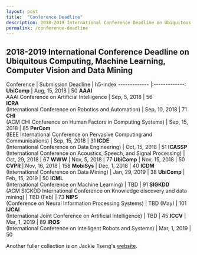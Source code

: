 ```yaml
---
layout: post
title:  "Conference Deadline"
description: 2018-2019 International Conference Deadline on Ubiquitous Computing, Machine Learning, Computer Vision and Data Mining
permalink: /conference-deadline
---
```


## 2018-2019 International Conference Deadline on Ubiquitous Computing, Machine Learning, Computer Vision and Data Mining

Conference | Submission Deadline | h5-index
------------- |:-------------:
**UbiComp** | Aug, 15, 2018 | 50
**AAAI** <br> AAAI Conference on Artificial Intelligence | Sep, 5, 2018 | 56  
**ICRA** <br>(International Conference on Robotics and Automation) | Sep, 10, 2018 | 71
**CHI** <br>(ACM CHI Conference on Human Factors in Computing Systems) | Sep, 15, 2018 | 85
**PerCom** <br>(IEEE International Conference on Pervasive Computing and Communications) | Sep, 15, 2018 | 31
**ICDE** <br>(International Conference on Data Engineering) | Oct, 15, 2018 | 51
**ICASSP** <br>(International Conference on Acoustics, Speech, and Signal Processing) | Oct, 29, 2018 | 67
**WWW** | Nov, 5, 2018 | 77
**UbiComp** | Nov, 15, 2018 | 50
**CVPR** | Nov, 16, 2018 | 158
**MobiSys** | Dec, 1, 2018 | 40
**ICDM** <br>(International Conference on Data Mining) | Jan, 29, 2019 | 38
**UbiComp** | Feb, 15, 2019 | 50
**ICML** <br>(International Conference on Machine Learning) | TBD | 91
**SIGKDD** <br>(ACM SIGKDD International Conference on Knowledge discovery and data mining) | TBD (Feb) | 73
**NIPS** <br>(Conference on Neural Information Processing Systems) | TBD (May) | 101
**IJCAI** <br>(International Joint Conference on Artificial Intelligence) | TBD | 45
**ICCV** | Mar, 1, 2019 | 89
**IROS** <br>(International Conference on Intelligent Robots and Systems) | Mar, 1, 2019 | 50


<!-- 
| Conference | Submission Deadline  |
| ------------- |:-------------:| 
| UbiComp      | Aug, 15, 2018 | 
| AAAI      | Sep, 5, 2018 | 
| CHI | Sep, 15, 2018 | 
| PerCom | Sep, 15, 2018 |  
| ICDE | Oct, 15, 2018 | 
| ICASSP | Oct, 29, 2018 | 
| WWW | Nov, 5, 2018 | 
| UbiComp | Nov, 15, 2018 | 
| CVPR | Nov, 16, 2018 | 
| MobiSys | Dec, 1, 2018 | 
| ICCV | Jan, 1, 2019 | 
| UbiComp | Feb, 15, 2018 | 
| ICML | TBD | 
| KDD  | TBD |  -->

<!--KDD (Knowledge Discovery and Data Mining)-->
<!--ICML (International Conference on Long Beach, California, Machine Learning) June 10 -- June 15, 2019.-->

Another fuller collection is on Jackie Tseng's [website][1]. 

[1]: https://jackietseng.github.io/conference_call_for_paper/2018-2019-conferences.html


